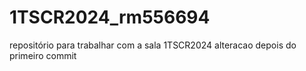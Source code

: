 # 1TSCR2024_rm556694
repositório para trabalhar com a sala 1TSCR2024
alteracao depois do primeiro commit
